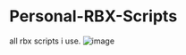 # Personal-RBX-Scripts
all rbx scripts i use.
![image](https://user-images.githubusercontent.com/91796274/141396780-a06e9bc9-c687-4037-a918-15f9c2902946.png)
